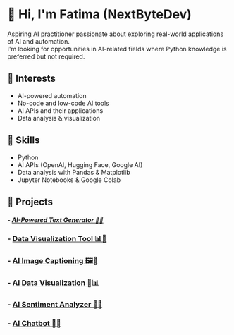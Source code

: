 # 👋 Hi, I'm Fatima (NextByteDev)


Aspiring AI practitioner passionate about exploring real-world applications of AI and automation.  
I'm looking for opportunities in AI-related fields where Python knowledge is preferred but not required.  

## 🚀 Interests  
- AI-powered automation  
- No-code and low-code AI tools  
- AI APIs and their applications  
- Data analysis & visualization  

## 🔧 Skills  
- Python  
- AI APIs (OpenAI, Hugging Face, Google AI)  
- Data analysis with Pandas & Matplotlib  
- Jupyter Notebooks & Google Colab  

## 📌 Projects  
##### - [AI-Powered Text Generator 🤖💬](https://github.com/NextByteDev/ai-text-generator/)
### - [Data Visualization Tool 📊📁](https://github.com/NextByteDev/data_visualization/)
### - [AI Image Captioning 🖼️📸](https://github.com/NextByteDev/ai-image-captioning/)
### - [AI Data Visualization 🚢📊](https://github.com/NextByteDev/ai-data-visualization/)
### - [AI Sentiment Analyzer 🧠💬](https://github.com/NextByteDev/ai-sentiment-analyzer/)
### - [AI Chatbot 🤖💬](https://github.com/NextByteDev/ai-chatbot/)
